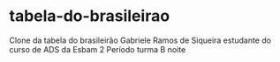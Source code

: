 # tabela-do-brasileirao
 Clone da tabela do brasileirão
 Gabriele Ramos de Siqueira
 estudante do curso de ADS da Esbam
 2 Período turma B noite
